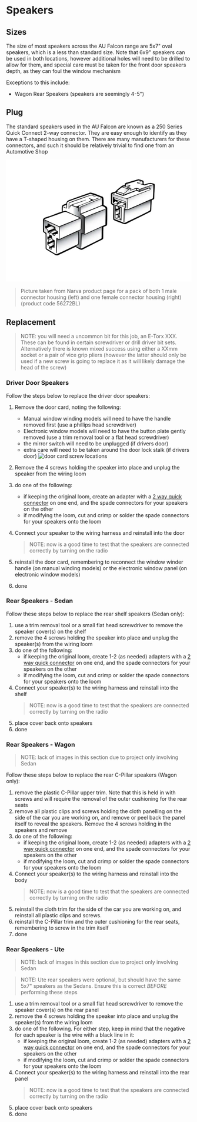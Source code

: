 # Speakers

## Sizes

The size of most speakers across the AU Falcon range are 5x7" oval speakers, which is a less than standard size. Note that 6x9" speakers can be used in both locations, however additional holes will need to be drilled to allow for them, and special care must be taken for the front door speakers depth, as they can foul the window mechanism

Exceptions to this include:
- Wagon Rear Speakers (speakers are seemingly 4-5")

## Plug
The standard speakers used in the AU Falcon are known as a 250 Series Quick Connect 2-way connector. They are easy enough to identify as they have a T-shaped housing on them. There are many manufacturers for these connectors, and such it should be relatively trivial to find one from an Automotive Shop

![Narva Quick Connect 2 way connector set](./2-way-speaker-connector.png)
> Picture taken from Narva product page for a pack of both 1 male connector housing (left) and one female connector housing (right) (product code 56272BL)

## Replacement

> NOTE: you will need a uncommon bit for this job, an E-Torx XXX. These can be found in certain screwdriver or drill driver bit sets. Alternatively there is known mixed success using either a XXmm socket or a pair of vice grip pliers (however the latter should only be used if a new screw is going to replace it as it will likely damage the head of the screw)

<!--TODO work out the exact bit needed-->

### Driver Door Speakers
Follow the steps below to replace the driver door speakers:
1. Remove the door card, noting the following:
    - Manual window winding models will need to have the handle removed first (use a phillips head screwdriver)
    - Electronic window models will need to have the button plate gently removed (use a trim removal tool or a flat head screwdriver)
    - the mirror switch will need to be unplugged (if drivers door)
    - extra care will need to be taken around the door lock stalk (if drivers door)
    ![door card screw locations](../../Common/door-card-screws.jpg)
1. Remove the 4 screws holding the speaker into place and unplug the speaker from the wiring loom
    <!--TODO add a photo-->
1. do one of the following:
    - if keeping the original loom, create an adapter with a [2 way quick connector](#plug) on one end, and the spade connectors for your speakers on the other
    - if modifying the loom, cut and crimp or solder the spade connectors for your speakers onto the loom
    <!--TODO add more information on wiring-->
1. Connect your speaker to the wiring harness and reinstall into the door

    > NOTE: now is a good time to test that the speakers are connected correctly by turning on the radio

1. reinstall the door card, remembering to reconnect the window winder handle (on manual winding models) or the electronic window panel (on electronic window models)
1. done

### Rear Speakers - Sedan
Follow these steps below to replace the rear shelf speakers (Sedan only):
1. use a trim removal tool or a small flat head screwdriver to remove the speaker cover(s) on the shelf
1. remove the 4 screws holding the speaker into place and unplug the speaker(s) from the wiring loom
1. do one of the following:
    - if keeping the original loom, create 1-2 (as needed) adapters with a [2 way quick connector](#plug) on one end, and the spade connectors for your speakers on the other
    - if modifying the loom, cut and crimp or solder the spade connectors for your speakers onto the loom
    <!--TODO add more information on wiring-->
1. Connect your speaker(s) to the wiring harness and reinstall into the shelf
    > NOTE: now is a good time to test that the speakers are connected correctly by turning on the radio
1. place cover back onto speakers
1. done

### Rear Speakers - Wagon
> NOTE: lack of images in this section due to project only involving Sedan

Follow these steps below to replace the rear C-Pillar speakers (Wagon only):
1. remove the plastic C-Pillar upper trim. Note that this is held in with screws and will require the removal of the outer cushioning for the rear seats
1. remove all plastic clips and screws holding the cloth panelling on the side of the car you are working on, and remove or peel back the panel itself to reveal the speakers. Remove the 4 screws holding in the speakers and remove
1. do one of the following:
    - if keeping the original loom, create 1-2 (as needed) adapters with a [2 way quick connector](#plug) on one end, and the spade connectors for your speakers on the other
    - if modifying the loom, cut and crimp or solder the spade connectors for your speakers onto the loom
    <!--TODO add more information on wiring-->
1. Connect your speaker(s) to the wiring harness and reinstall into the body
    > NOTE: now is a good time to test that the speakers are connected correctly by turning on the radio
1. reinstall the cloth trim for the side of the car you are working on, and reinstall all plastic clips and screws.
1. reinstall the C-Pillar trim and the outer cushioning for the rear seats, remembering to screw in the trim itself
1. done
<!--TODO add pictures if you ever can-->

### Rear Speakers - Ute
> NOTE: lack of images in this section due to project only involving Sedan

> NOTE: Ute rear speakers were optional, but should have the same 5x7" speakers as the Sedans. Ensure this is correct *BEFORE* performing these steps

1. use a trim removal tool or a small flat head screwdriver to remove the speaker cover(s) on the rear panel
1. remove the 4 screws holding the speaker into place and unplug the speaker(s) from the wiring loom
1. do one of the following. For either step, keep in mind that the negative for each speaker is the wire with a black line in it:
    - if keeping the original loom, create 1-2 (as needed) adapters with a [2 way quick connector](#plug) on one end, and the spade connectors for your speakers on the other
    - if modifying the loom, cut and crimp or solder the spade connectors for your speakers onto the loom
2. Connect your speaker(s) to the wiring harness and reinstall into the rear panel
    > NOTE: now is a good time to test that the speakers are connected correctly by turning on the radio
3. place cover back onto speakers
4. done